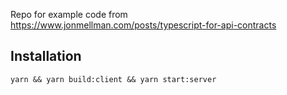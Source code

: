Repo for example code from https://www.jonmellman.com/posts/typescript-for-api-contracts

## Installation

```
yarn && yarn build:client && yarn start:server
```
